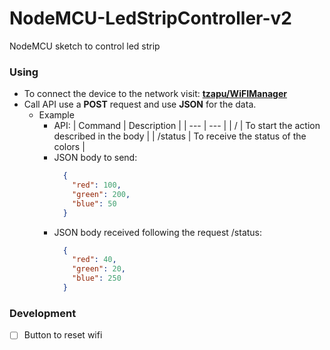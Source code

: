 # NodeMCU-LedStripController-v2
NodeMCU sketch to control led strip

### Using

- To connect the device to the network visit: __[tzapu/WiFIManager](https://github.com/tzapu/WiFiManager)__
- Call API use a __POST__ request and use __JSON__ for the data.
  - Example
    - API:
        | Command | Description |
        | --- | --- |
        | / | To start the action described in the body |
        | /status | To receive the status of the colors |
    - JSON body to send:
       ```json
         {
           "red": 100,
           "green": 200,
           "blue": 50
         }
       ```
    - JSON body received following the request /status:
       ```json
         {
           "red": 40,
           "green": 20,
           "blue": 250
         }
       ```

### Development
- [ ] Button to reset wifi


